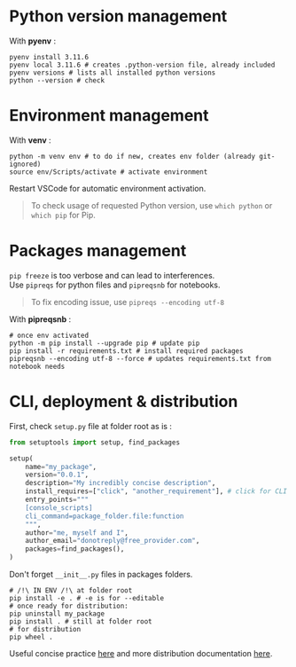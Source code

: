 # Python version management

With **pyenv** :

```shell
pyenv install 3.11.6
pyenv local 3.11.6 # creates .python-version file, already included
pyenv versions # lists all installed python versions
python --version # check 
```

# Environment management

With **venv** :

``` shell
python -m venv env # to do if new, creates env folder (already git-ignored)
source env/Scripts/activate # activate environment
```

Restart VSCode for automatic environment activation.

> To check usage of requested Python version, use `which python` 
> or `which pip` for Pip.

# Packages management

`pip freeze` is too verbose and can lead to interferences.  
Use `pipreqs` for python files and `pipreqsnb` for notebooks.  

> To fix encoding issue, use `pipreqs --encoding utf-8`

With **pipreqsnb** :

``` shell
# once env activated
python -m pip install --upgrade pip # update pip
pip install -r requirements.txt # install required packages
pipreqsnb --encoding utf-8 --force # updates requirements.txt from notebook needs
```

# CLI, deployment & distribution

First, check `setup.py` file at folder root as is :

``` python
from setuptools import setup, find_packages

setup(
    name="my_package",
    version="0.0.1",
    description="My incredibly concise description",
    install_requires=["click", "another_requirement"], # click for CLI
    entry_points="""
    [console_scripts]
    cli_command=package_folder.file:function
    """,
    author="me, myself and I",
    author_email="donotreply@free_provider.com",
    packages=find_packages(),
)
```

Don't forget `__init__.py` files in packages folders.  

``` shell
# /!\ IN ENV /!\ at folder root
pip install -e . # -e is for --editable
# once ready for distribution:
pip uninstall my_package
pip install . # still at folder root
# for distribution
pip wheel .
```

Useful concise practice [here](https://brandonrozek.com/blog/pipeditable/) and more distribution documentation [here](https://pip.pypa.io/en/stable/cli/pip_wheel/).
